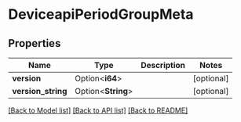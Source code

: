 # DeviceapiPeriodGroupMeta

## Properties

Name | Type | Description | Notes
------------ | ------------- | ------------- | -------------
**version** | Option<**i64**> |  | [optional]
**version_string** | Option<**String**> |  | [optional]

[[Back to Model list]](../README.md#documentation-for-models) [[Back to API list]](../README.md#documentation-for-api-endpoints) [[Back to README]](../README.md)


